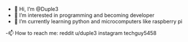 - 👋 Hi, I’m @Duple3
- 👀 I’m interested in programming and becoming developer
- 🌱 I’m currently learning python and microcomputers like raspberry pi

-📫 How to reach me: 
reddit u/duple3
instagram techguy5458

<!---
Duple3/Duple3 is a ✨ special ✨ repository because its `README.md` (this file) appears on your GitHub profile.
You can click the Preview link to take a look at your changes.
--->
